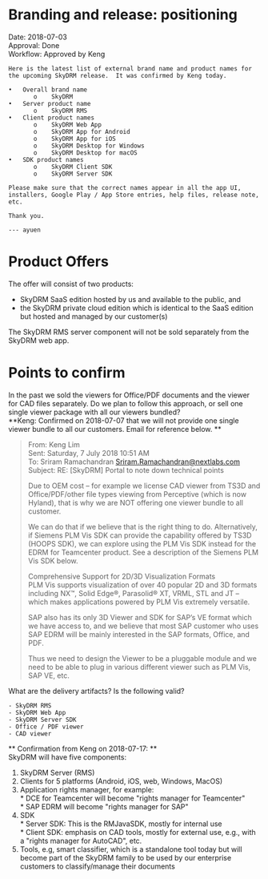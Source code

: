 # Branding and release: positioning

Date: 2018-07-03  
Approval: Done  
Workflow: Approved by Keng     

~~~
Here is the latest list of external brand name and product names for the upcoming SkyDRM release.  It was confirmed by Keng today.

•	Overall brand name
       o	SkyDRM
•	Server product name
       o	SkyDRM RMS
•	Client product names
       o	SkyDRM Web App
       o	SkyDRM App for Android
       o	SkyDRM App for iOS
       o	SkyDRM Desktop for Windows
       o	SkyDRM Desktop for macOS
•	SDK product names
       o	SkyDRM Client SDK
       o	SkyDRM Server SDK

Please make sure that the correct names appear in all the app UI, installers, Google Play / App Store entries, help files, release note, etc.

Thank you.

--- ayuen

~~~

# Product Offers

The offer will consist of two products:  
- SkyDRM SaaS edition hosted by us and available to the public, and   
- the SkyDRM private cloud edition which is identical to the SaaS edition but hosted and managed by our customer(s)  

The SkyDRM RMS server component will not be sold separately from the SkyDRM web app.

# Points to confirm

In the past we sold the viewers for Office/PDF documents and the viewer for CAD files separately. Do we plan to follow this approach, or sell one single viewer package with all our viewers bundled?   
**Keng: Confirmed on 2018-07-07 that we will not provide one single viewer bundle to all our customers. Email for reference below.  **  


  
> From: Keng Lim   
> Sent: Saturday, 7 July 2018 10:51 AM  
> To: Sriram Ramachandran <Sriram.Ramachandran@nextlabs.com>  
> Subject: RE: [SkyDRM] Portal to note down technical points  
>  
> Due to OEM cost – for example we license CAD viewer from TS3D and Office/PDF/other file types viewing from  Perceptive (which is now Hyland), that is why we are NOT offering one viewer bundle to all customer.  
>   
> We can do that if we believe that is the right thing to do. Alternatively, if Siemens PLM Vis SDK can provide the capability offered by TS3D (HOOPS SDK), we can explore using the PLM Vis SDK instead for the EDRM for Teamcenter product. See a description of the Siemens PLM Vis SDK below.  
>   
> Comprehensive Support for 2D/3D Visualization Formats   
> PLM Vis supports visualization of over 40 popular 2D and 3D formats including NX™, Solid Edge®, Parasolid® XT, VRML, STL and JT – which makes applications powered by PLM Vis extremely versatile.  
>  
> SAP also has its only 3D Viewer and SDK for SAP’s VE format which we have access to, and we believe that most SAP customer who uses SAP EDRM will be mainly interested in the SAP formats, Office, and PDF.  
>  
> Thus we need to design the Viewer to be a pluggable module and we need to be able to plug in various different viewer such as PLM Vis, SAP VE, etc.  
>     

What are the delivery artifacts? Is the following valid?   

    - SkyDRM RMS  
    - SkyDRM Web App  
    - SkyDRM Server SDK  
    - Office / PDF viewer   
    - CAD viewer  
  
** Confirmation from Keng on 2018-07-17:  **  
SkyDRM will have five components:   
 
1. SkyDRM Server (RMS)
2. Clients for 5 platforms (Android, iOS, web, Windows, MacOS)  
3. Application rights manager, for example:  
        * DCE for Teamcenter will become "rights manager for Teamcenter"  
        * SAP EDRM will become "rights manager for SAP"  
4. SDK  
        * Server SDK: This is the RMJavaSDK, mostly for internal use  
        * Client SDK: emphasis on CAD tools, mostly for external use, e.g., with a "rights manager for AutoCAD", etc.   
5. Tools, e.g, smart classifier, which is a standalone tool today but will become part of the SkyDRM family to be used by our enterprise customers to classify/manage their documents